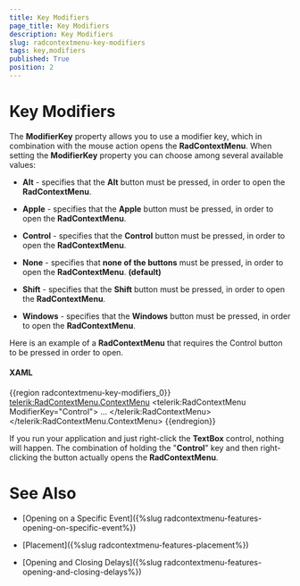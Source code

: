```yaml
---
title: Key Modifiers
page_title: Key Modifiers
description: Key Modifiers
slug: radcontextmenu-key-modifiers
tags: key,modifiers
published: True
position: 2
---
```


# Key Modifiers

The __ModifierKey__ property allows you to use a modifier key, which in combination with the mouse action opens the __RadContextMenu__. When setting the __ModifierKey__ property you can choose among several available values:

* __Alt__ - specifies that the __Alt__ button must be pressed, in order to open the __RadContextMenu__.

* __Apple__ - specifies that the __Apple__ button must be pressed, in order to open the __RadContextMenu__.

* __Control__ - specifies that the __Control__ button must be pressed, in order to open the __RadContextMenu__.

* __None__ - specifies that __none of the buttons__ must be pressed, in order to open the __RadContextMenu__. __(default)__

* __Shift__ - specifies that the __Shift__ button must be pressed, in order to open the __RadContextMenu__.

* __Windows__ - specifies that the __Windows__ button must be pressed, in order to open the __RadContextMenu__.

Here is an example of a __RadContextMenu__ that requires the Control button to be pressed in order to open.

#### __XAML__

{{region radcontextmenu-key-modifiers_0}}
	<TextBox Width="200"
	         VerticalAlignment="Top">
	    <telerik:RadContextMenu.ContextMenu>
	        <telerik:RadContextMenu ModifierKey="Control">
	            ...
	        </telerik:RadContextMenu>
	    </telerik:RadContextMenu.ContextMenu>
	</TextBox>
{{endregion}}

If you run your application and just right-click the __TextBox__ control, nothing will happen. The combination of holding the "__Control__" key and then right-clicking the button actually opens the __RadContextMenu__.

# See Also

 * [Opening on a Specific Event]({%slug radcontextmenu-features-opening-on-specific-event%})

 * [Placement]({%slug radcontextmenu-features-placement%})

 * [Opening and Closing Delays]({%slug radcontextmenu-features-opening-and-closing-delays%})
